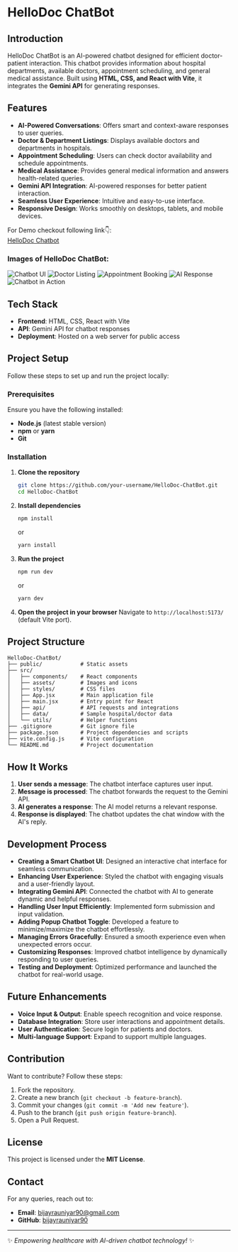 # HelloDoc ChatBot

## Introduction
HelloDoc ChatBot is an AI-powered chatbot designed for efficient doctor-patient interaction. This chatbot provides information about hospital departments, available doctors, appointment scheduling, and general medical assistance. Built using **HTML, CSS, and React with Vite**, it integrates the **Gemini API** for generating responses.

## Features
- **AI-Powered Conversations**: Offers smart and context-aware responses to user queries.
- **Doctor & Department Listings**: Displays available doctors and departments in hospitals.
- **Appointment Scheduling**: Users can check doctor availability and schedule appointments.
- **Medical Assistance**: Provides general medical information and answers health-related queries.
- **Gemini API Integration**: AI-powered responses for better patient interaction.
- **Seamless User Experience**: Intuitive and easy-to-use interface.
- **Responsive Design**: Works smoothly on desktops, tablets, and mobile devices.

For Demo checkout following link👇:  
<a href="https://bijayrauniyar-hello-doc.vercel.app/" target="_blank">HelloDoc Chatbot</a> </br>
### Images of HelloDoc ChatBot:
![Chatbot UI](images/img1.jpg)
![Doctor Listing](images/img2.jpg)
![Appointment Booking](images/img3.jpg)
![AI Response](images/img4.jpg)
![Chatbot in Action](images/img5.jpg)


## Tech Stack
- **Frontend**: HTML, CSS, React with Vite
- **API**: Gemini API for chatbot responses
- **Deployment**: Hosted on a web server for public access

## Project Setup
Follow these steps to set up and run the project locally:

### Prerequisites
Ensure you have the following installed:
- **Node.js** (latest stable version)
- **npm** or **yarn**
- **Git**

### Installation
1. **Clone the repository**
   ```bash
   git clone https://github.com/your-username/HelloDoc-ChatBot.git
   cd HelloDoc-ChatBot
   ```
2. **Install dependencies**
   ```bash
   npm install
   ```
   or
   ```bash
   yarn install
   ```
3. **Run the project**
   ```bash
   npm run dev
   ```
   or
   ```bash
   yarn dev
   ```
4. **Open the project in your browser**
   Navigate to `http://localhost:5173/` (default Vite port).

## Project Structure
```
HelloDoc-ChatBot/
├── public/            # Static assets
├── src/
│   ├── components/    # React components
│   ├── assets/        # Images and icons
│   ├── styles/        # CSS files
│   ├── App.jsx        # Main application file
│   ├── main.jsx       # Entry point for React
│   ├── api/           # API requests and integrations
│   ├── data/          # Sample hospital/doctor data
│   └── utils/         # Helper functions
├── .gitignore         # Git ignore file
├── package.json       # Project dependencies and scripts
├── vite.config.js     # Vite configuration
└── README.md          # Project documentation
```

## How It Works
1. **User sends a message**: The chatbot interface captures user input.
2. **Message is processed**: The chatbot forwards the request to the Gemini API.
3. **AI generates a response**: The AI model returns a relevant response.
4. **Response is displayed**: The chatbot updates the chat window with the AI's reply.

## Development Process
- **Creating a Smart Chatbot UI**: Designed an interactive chat interface for seamless communication.
- **Enhancing User Experience**: Styled the chatbot with engaging visuals and a user-friendly layout.
- **Integrating Gemini API**: Connected the chatbot with AI to generate dynamic and helpful responses.
- **Handling User Input Efficiently**: Implemented form submission and input validation.
- **Adding Popup Chatbot Toggle**: Developed a feature to minimize/maximize the chatbot effortlessly.
- **Managing Errors Gracefully**: Ensured a smooth experience even when unexpected errors occur.
- **Customizing Responses**: Improved chatbot intelligence by dynamically responding to user queries.
- **Testing and Deployment**: Optimized performance and launched the chatbot for real-world usage.

## Future Enhancements
- **Voice Input & Output**: Enable speech recognition and voice response.
- **Database Integration**: Store user interactions and appointment details.
- **User Authentication**: Secure login for patients and doctors.
- **Multi-language Support**: Expand to support multiple languages.

## Contribution
Want to contribute? Follow these steps:
1. Fork the repository.
2. Create a new branch (`git checkout -b feature-branch`).
3. Commit your changes (`git commit -m 'Add new feature'`).
4. Push to the branch (`git push origin feature-branch`).
5. Open a Pull Request.

## License
This project is licensed under the **MIT License**.

## Contact
For any queries, reach out to:
- **Email**: bijayrauniyar90@gmail.com
- **GitHub**: [bijayrauniyar90](https://github.com/bijayrauniyar90)

---
✨ *Empowering healthcare with AI-driven chatbot technology!* ✨
